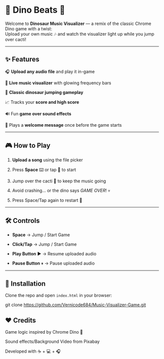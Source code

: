 # 🦖 Dino Beats 🎵  

Welcome to **Dinosaur Music Visualizer** — a remix of the classic Chrome Dino game with a twist:  
Upload your own music 🎶 and watch the visualizer light up while you jump over cacti!  

---

## ✨ Features  
🎧 **Upload any audio file** and play it in-game

🌈 **Live music visualizer** with glowing frequency bars
  
🦖 **Classic dinosaur jumping gameplay**
  
📈 Tracks your **score and high score**  

🔊 Fun **game over sound effects**  

🎤 Plays a **welcome message** once before the game starts  

---

## 🎮 How to Play

1. **Upload a song** using the file picker
    
3. Press **Space** ⌨️ or tap 📱 to start
   
5. Jump over the cacti 🌵 to keep the music going
   
7. Avoid crashing… or the dino says *GAME OVER*! 💀
    
9. Press Space/Tap again to restart 🎯  

---

## 🛠 Controls  
- **Space** → Jump / Start Game
  
- **Click/Tap** → Jump / Start Game
   
- **Play Button** ▶️ → Resume uploaded audio
   
- **Pause Button** ⏸ → Pause uploaded audio  

---

## 📂 Installation  
Clone the repo and open `index.html` in your browser:  

git clone https://github.com/Vernicode684/Music-Visualizer-Game.git


## ❤️ Credits

Game logic inspired by Chrome Dino 🦖

Sound effects/Background Video from Pixabay

Developed with ☕ + 💻 + 🎧
